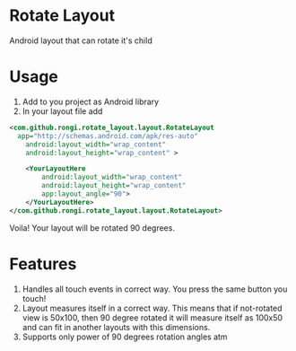 Rotate Layout
=============

Android layout that can rotate it's child

Usage
=====

1. Add to you project as Android library
2. In your layout file add

```xml 
<com.github.rongi.rotate_layout.layout.RotateLayout
  app="http://schemas.android.com/apk/res-auto"
	android:layout_width="wrap_content"
	android:layout_height="wrap_content" >

	<YourLayoutHere
		android:layout_width="wrap_content"
		android:layout_height="wrap_content"
		app:layout_angle="90">
	</YourLayoutHere>
</com.github.rongi.rotate_layout.layout.RotateLayout>
```

Voila! Your layout will be rotated 90 degrees.

Features
========

1. Handles all touch events in correct way. You press the same button you touch!
2. Layout measures itself in a correct way. This means that if not-rotated view is 50x100, then 90 degree rotated it will measure itself as 100x50 and can fit in another layouts with this dimensions.
3. Supports only power of 90 degrees rotation angles atm
